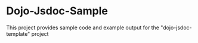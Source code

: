 Dojo-Jsdoc-Sample
=================

This project provides sample code and example output for the "dojo-jsdoc-template" project
